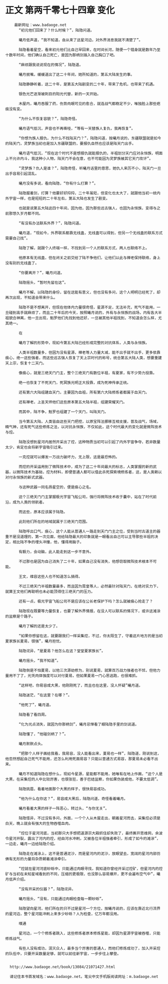 # 正文 第两千零七十四章 变化
        最新网址：www.badaoge.net
          “初元他们回来了？什么时候？”，陆隐问道。
      
          曦月低声道，“我不知道，自从来了这星河边，对外界消息我就不清楚了”。
      
          陆隐看着星空，看来初元他们比自己早回来，在时间长河，随便一个错身就是数年乃至十数年时间，他们确认自己死亡，是因为那柄剑插入自己胸口了吧。
      
          “麻烦跟我说说现在的情况”，陆隐道。
      
          曦月抿嘴，缓缓道出了这二十年间，她所知道的，第五大陆发生的事。
      
          陆隐静静听着，这二十年，是第五大陆剧变的二十年，带来了危机，也带来了机遇。
      
          银色光芒逐渐被刺目的阳光代替，新的一天开始。
      
          木屋内，曦月吞服了药，伤势肉眼可见的愈合，就连战气都稳定不少，唯独脸上那些疤痕没有变。
      
          “为什么不恢复容貌？”，陆隐奇怪。
      
          曦月语气低沉，声音也不再嘶哑，“等有一天替族人复仇，我再恢复”。
      
          “你想为族人报仇，为什么不找陆天门？”，陆隐问道，按曦月说的，东疆联盟就是如今的陆天门，灵梦族当初也是加入东疆联盟的，要报仇自然也应该是陆天门出手。
      
          曦月语气低沉，“现在这个时代不是想报仇就能报仇的，半祖划分天门应对永恒族，明面上不允许内斗，我这种小人物，陆天门不会在意，也不可能因为灵梦族被其它天门攻讦”。
      
          “灵梦族？仇人是谁？”，陆隐奇怪，听曦月话里的意思，她仇人来历不小，陆天门一旦出手容易引起混乱。
      
          曦月没有多说，看向陆隐，“你有什么打算？”。
      
          陆隐握着剑，打算？他要好好捋捋，二十年虽短，但变化也太大了，就跟他当初一统内外宇宙一样，也是短短的二十年左右，第五大陆也发生了剧变。
      
          也就是说第五大陆这四十年间，因为他，因为那些远古强人，也因为永恒族，变得与之前那悠久岁月都不同。
      
          “有没有办法联系外界？”，陆隐问道。
      
          曦月道，“现如今，外界联系都靠无线蛊，无线蛊可以得到，但另一个无线蛊的联系方式需要自己找”。
      
          陆隐了解，就跟个人终端一样，不找到另一个人的联系方式，两人也联络不上。
      
          他原本有无线蛊，但在闭关之前交给了陆不争他们，让他们以此与禅老保持联络，身上没有别的无线蛊了。
      
          “你要离开？”，曦月问道。
      
          陆隐摇头，“暂时先留在这”。
      
          曦月不解，以陆隐的身份，留在这能有意义，但也没有多问，这个人明明已经死了，却再次出现，不知道会带来什么。
      
          陆隐不是不想离开，但现在他体内力量很奇怪，星源不足，无法补充，死气不能用，一旦碰到高手就麻烦了，而且二十年后的今天，按照曦月说的，外有与永恒族的战场，内有各大半祖貌合神离，他一旦出现，魁罗他们先找到他还好，一旦被其他半祖找到，不知道会怎么样，尤其绝一。
      
          在
      
          曦月了解的形势中，现如今第五大陆已经形成完整的对抗体系，人类与永恒族。
      
          人类半祖数量多，但因为没有星源，禅老等人力量大减，能不出手就不出手，更多依靠痕心，绝一这些强者，而这些远古强人恢复了天上宗时代的称号，统合第五大陆人类，想要重建天上宗，恢复十二天门。
      
          像痕心，就是三绝天门门主，整个三绝天门有数位半祖，有夏家，有不少势力投靠。
      
          绝一也恢复了不死天门，死冥族光明正大投靠，成为死神传承正统。
      
          还有第六大陆组建血天门，主要因为血祖，所有第六大陆修炼者都属于血天门。
      
          还有禅老，上圣天师他们这些原本第五大陆半祖，组建荣耀天门。
      
          而其中，陆不争，魁罗也组建了一个天门，叫陆天门。
      
          当今第五大陆，人类皆由这些天门把控，以原宝阵法挪移互相支援，普及战气，场域，精气神，还有死气这些修炼之法，以对抗永恒族，不仅如此，这个时代最大的变化就是微阵技术与焢。
      
          陆隐没想到星河内居然开采出了焢，这种物质当初可以引起了内外宇宙争夺，若非数量太少，肯定也会将新宇宙吸引过来。
      
          一克焢就可以爆发一万战力破坏力，无上限，这是最恐怖的。
      
          而焢的开采运用到了微阵技术中，成为了这二十年间最大的标志，人类掌握的新的武器，以微阵技术为基础，焢为材料，即便普通人都可以借此杀死探索境修炼者，这，是人类赖以对付永恒族的新式武器。
      
          与这种武器一同名扬星空的，便是痕心之名。
      
          这个三绝天门门主掌握极光宇宙飞船公司，强行将微阵技术收于囊中，站在了时代前沿，成为人类的领航者。
      
          而这些，原本应该属于陆隐。
      
          此刻他们所在的地域就属于三绝天门范围。
      
          陆隐呼出口气，痕心，这个人能从普通人一路走到天门门主之位，受到当时古道主的器重不是没道理的，第一次见面，他给陆隐最大的印象就是一眼看出自己可以主导那些半祖的决定，相比陆不争的埋头冲撞，他，懂得用脑子。
      
          有毅力，会动脑，此人能走到这一步不意外。
      
          不过那也是因为自己消失了二十年，如果自己没有消失，他想窃取微阵技术根本不可能。
      
          王文，维容这些人也不知道怎么搞得。
      
          不过三绝天门半祖数量最多，而且因为霓皇等人，必然最针对陆天门，在绝对实力下，就算王文他们再聪明也未必能顶得住三绝天门的压力。
      
          还有一点，极光宇宙飞船公司不是应该在公长老保护下吗？怎么就被痕心抢走了？
      
          陆隐现在既要等力量恢复，也要了解外界情报，在没人可以联系的情况下，或许这滩涂的监察是个路子。
      
          曦月了解的还是太少了。
      
          “如果你想留在这，就要跟我们一样采集焢，不过，你太陌生了，守着这片地方的是当初夏家族长夏易，很强”，曦月担忧。
      
          陆隐诧异，“是夏易？他怎么在这？堂堂夏家族长”。
      
          曦月摇头，“我不知道”。
      
          陆隐倒是不怕夏易，以他三次源劫修为，别说夏易，就算百万战力强者也不怵，但他力量用不了了，光凭肉体强度可以对付夏易，但如果夏易一门心思逃跑，也很难抓。
      
          “这样吧，你易容成大黑，他刚刚死了，而且也在这里，没人怀疑”曦月道。
      
          陆隐迷茫，“在这里？在哪？”。
      
          “他死了”，曦月道。
      
          陆隐看了看四周。
      
          “化为光点消失，就因为你那柄剑”，曦月忌惮看了眼陆隐手里的剑说道。
      
          陆隐懂了，“他碰剑柄了？”。
      
          曦月默默点头。
      
          “把那个人样子画给我看，我易容，没人能看出来，夏易也一样”，陆隐道，刚说到这，他忽然想起自己死气不能用，还怎么利用死面易容？只能以普通方式易容，那夏易未必看不出来。
      
          曦月不知道陆隐在想什么，现如今星源，星能都不能用，她唯有在地上作画，“这个人是大黑，在采集焢的人中比较厉害，也很张狂，善于巴结监察，你如果伪装成他，不要太低调”。
      
          陆隐挑眉，看着地面那个大黑的样子，很快易容成功。
      
          “他为什么在你这？”，易容成大黑后，陆隐问道，奇怪看着曦月。
      
          曦月看着大黑的样子一阵恶心，转过头，“与你无关”。
      
          陆隐怪异，不过没有多问，外面，一个个人从木屋走出，朝着星河而去，采集焢必须是白天，晚上就会有强大的生物吞噬血肉。
      
          “焢位于星河河底，当初那只大手想把道源宗大殿抓住却失败了，最终撕开思维网，余波令星河开裂，露出了河内的焢，经由河水冲刷，又被各位半祖强者牵引，形成了如今的滩涂”，一边走，曦月一边给陆隐介绍。
      
          陆隐走在滩涂上，这不是普通泥沙，而是星河内的泥沙，放眼望去，宽阔的星河内部仿佛有无形的力量将杂质朝着滩涂牵引。
      
          “焢就在星河河底砂砾中，只能通过肉眼寻找，我知道你曾经开采过焢矿，但星河内的焢矿与当初在未知星域看到的不同，压缩的更极限，也没那么容易爆开，更不会遍布空气中”，曦月低声介绍。
      
          “没有开采的仪器？”，陆隐诧异。
      
          曦月摇头，“没有，只能通过肉眼检查每一颗砂砾”。
      
          陆隐望向星河，他们所在的只不过是星河一个方位，按曦月说的，应该在靠近北行流界的星河边，整个星河能冲刷上来多少砂砾？人为检查，亿万年都没用。
      
          噗通
      
          星河边，一个个修炼者跳入，这些修炼者原本修炼星能，却因为星源宇宙被吞噬，只能修炼战气。
      
          有些人没有成功，泯灭众人，最多当个厉害的普通人，而他们修炼成功了，加入开采焢的队伍中，只要开采数量足够，就可以前往新宇宙，一步步往上攀登。
      
      
      http://www.badaoge.net/book/13084/21071427.html
      
      请记住本书首发域名：www.badaoge.net。笔尖中文手机版阅读网址：m.badaoge.net